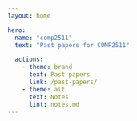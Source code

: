 ```yaml
---
layout: home

hero:
  name: "comp2511"
  text: "Past papers for COMP2511"

  actions:
    - theme: brand
      text: Past papers
      link: /past-papers/
    - theme: alt
      text: Notes      
      lint: notes.md
---
```


